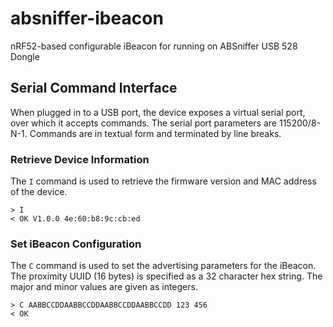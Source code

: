 # absniffer-ibeacon

nRF52-based configurable iBeacon for running on ABSniffer USB 528 Dongle

## Serial Command Interface

When plugged in to a USB port, the device exposes a virtual serial port, over which it
accepts commands. The serial port parameters are 115200/8-N-1.
Commands are in textual form and terminated by line breaks.

### Retrieve Device Information

The `I` command is used to retrieve the firmware version and MAC address of the device.

```
> I
< OK V1.0.0 4e:60:b8:9c:cb:ed
```

### Set iBeacon Configuration

The `C` command is used to set the advertising parameters for the iBeacon.
The proximity UUID (16 bytes) is specified as a 32 character hex string.
The major and minor values are given as integers.

```
> C AABBCCDDAABBCCDDAABBCCDDAABBCCDD 123 456
< OK
```